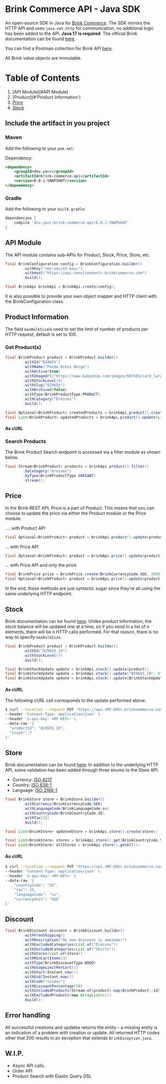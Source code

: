 # Brink Commerce API - Java SDK
An open-source SDK in Java for [Brink Commerce](brinkcommerce.com). The SDK mirrors the
HTTP API and uses `java.net.http` for communication, no additional logic has
been added to the API. **Java 17 is required**. The official Brink documentation can be 
found [here](https://docs.brinkcommerce.com).

You can find a Postman collection for Brink API [here](https://github.com/yet-another-consulting-company/brink-api-postman).

All Brink value objects are immutable.

# Table of Contents
1. [API Module](#API Module)
2. [Product](#'Product Information')
3. [Price](#Price)
4. [Stock](#Stock)


## Include the artifact in you project

### Maven
Add the following to your `pom.xml`:

Dependency:
```xml
<dependency>
    <groupId>dev.yacc</groupId>
    <artifactId>brink-commerce-api</artifactId>
    <version>0.0.1-SNAPSHOT</version>
</dependency>
```


### Gradle
Add the following to your `build.gradle`:

```groovy
dependencies {
    compile 'dev.yacc:brink-commerce-api:0.0.1-SNAPSHOT'
}
```

## API Module
The API module contains sub-APIs for Product, Stock, Price, Store, etc. 

```java
final BrinkConfiguration config = BrinkConfiguration.builder()
        .withKey("<my-secret-key>")
        .withHost("https://api.<environment>.brinkcommerce.com")
        .build();

final BrinkApi brinkApi = BrinkApi.create(config);
```

It is also possible to provide your own object mapper and HTTP client 
with the BrinkConfiguration class.

## Product Information
The field `maxBulkSize`is used to set the limit of number
of products per HTTP request, default is set to 100.

### Get Product(s)

```java
final BrinkProduct product = BrinkProduct.builder()
        .withId("829655")
        .withName("Panda Dress Beige")
        .withActive(true)
        .withImageUrl("https://www.babyshop.com/images/987583/card_large.jpg")
        .withStockLevel(0)
        .withSlug("829655")
        .withArchived(false)
        .withType(BrinkProductType.PRODUCT)
        .withCategory("Dresses")
        .build();

final Optional<BrinkProduct> createdProducts = brinkApi.product().create(product);
final List<BrinkProduct> updatedProducts = brinkApi.product().update(List.from(product));
```


#### As cURL

### Search Products

The Brink Product Search endpoint is accessed via a filter module as shown below.

```java
final Stream<BrinkProduct> products = brinkApi.product().filter()
        .byCategory("Dresses")
        .byType(BrinkProductType.VARIANT)
        .stream();
```

## Price
In the Brink REST API, Price is a part of Product. This means that you can 
choose to update the price via either the Product module or the Price module.

.... with Product API
```java
final Optional<BrinkProduct> product = brinkApi.product().update(product);
```

... with Price API
```java
final Optional<BrinkProduct> product = brinkApi.price().update(product);
```

... with Price API and only the price
```java
final BrinkPrice price = BrinkPrice.create(BrinkCurrencyCode.SEK, 2000);
final Optional<BrinkProduct> product = brinkApi.price().update(product.id(), price);
```

In the end, these methods are just syntactic sugar since they're all using the
same underlying HTTP endpoint.

## Stock
Brink documentation can be found [here](http://swagger.brinkcommerce.com.s3-website-eu-west-1.amazonaws.com/product/#/default/get_stocks
). Unlike product information, the stock balance will be updated one at a time, 
so if you send in a list of *n* elements, 
there will be *n* HTTP calls performed. For that reason, there is no way to specify `maxBulkSize`.


```java
final BrinkProduct product = BrinkProduct.builder()
        .withId("829655_10")
        .withStockLevel(7)
        .build();

final BrinkStockUpdate update = brinkApi.stock().update(product);
final BrinkStockUpdate update = brinkApi.stock().update("829655_10", 8);
final BrinkStockUpdate update = brinkApi.stock().update(BrinkStockUpdate.create("829655_10",9));

```

#### As cURL
The following cURL call corresponds to the update performed above:

```bash
$ curl --location --request PUT 'https://api.<MY-ENV>.brinkcommerce.com/productv1/stocks' \
--header 'Content-Type: application/json' \
--header 'x-api-key: <MY-KEY>' \
--data-raw '{
  "productId": "829655_10",
  "stock": 7
}'
```
## Store
Brink documentation can be found [here](http://swagger.brinkcommerce.com.s3-website-eu-west-1.amazonaws.com/product/#/default/get_stores). 
In addition to the underlying HTTP API, some validation has been added through three enums to the Store API:

 * Currency: [ISO 4217](https://en.wikipedia.org/wiki/ISO_4217)
 * Country: [ISO 639-1](https://en.wikipedia.org/wiki/ISO_639-1)
 * Language: [ISO 3166-1](https://en.wikipedia.org/wiki/ISO_3166-1)


```java
final BrinkStore store = BrinkStore.builder()
        .withCurrency(BrinkCurrencyCode.SEK)
        .withLanguageCode(BrinkLanguageCode.sv)
        .withCountryCode(BrinkCountryCode.SE)
        .withTax(25)
        .build();

final List<BrinkStore> updatedStore = brinkApi.store().create(store);

final List<BrinkStore> stores = brinkApi.store().get(BrinkCountryCode.SE);
final List<BrinkStore> allStores = brinkApi.store().getAll();
```
#### As cURL

```bash
$ curl --location --request PUT 'https://api.<MY-ENV>.brinkcommerce.com/productv1/stores/' \
--header 'Content-Type: application/json' \
--header 'x-api-key: <MY-KEY>' \
--data-raw '{
    "countryCode": "SE",
    "tax": 25,
    "languageCode": "sv",
    "currencyUnit": "SEK"
}'
```


## Discount

```java
final BrinkDiscount discount = BrinkDiscount.builder()
        .withFreeShipping()
        .withDescription("My new discount is awesome!")
        .withExcludedCategories(List.of("Dresses"))
        .withIncludedCategories(List.of("Shirts"))
        .withStores(List.of(store))
        .withMinCartItems(3)
        .withType(BrinkDiscountType.BOGO)
        .withUsageLimitPerCart(1)
        .withStart(Instant.now())
        .withEnd(Instant.now())
        .withCode("<code>")
        .withDiscountPercentage(50)
        .withIncludedProducts(Stream.of(product).map(BrinkProduct::id).toList())
        .withExcludedProducts(new ArrayList<>())
        .build();
```

## Error handling
All successful creations and updates returns the entity - a missing entity is
an indication of a problem with creation or update. All returned HTTP codes
other that 200 results in an exception that extends `BrinkException.java`.


## W.I.P.
* Async API calls.
* Order API
* Product Search with Elastic Query DSL

